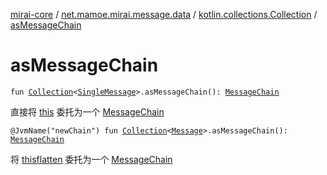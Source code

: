 [mirai-core](../../index.md) / [net.mamoe.mirai.message.data](../index.md) / [kotlin.collections.Collection](index.md) / [asMessageChain](./as-message-chain.md)

# asMessageChain

`fun `[`Collection`](https://kotlinlang.org/api/latest/jvm/stdlib/kotlin.collections/-collection/index.html)`<`[`SingleMessage`](../-single-message.md)`>.asMessageChain(): `[`MessageChain`](../-message-chain/index.md)

直接将 [this](as-message-chain/-this-.md) 委托为一个 [MessageChain](../-message-chain/index.md)

`@JvmName("newChain") fun `[`Collection`](https://kotlinlang.org/api/latest/jvm/stdlib/kotlin.collections/-collection/index.html)`<`[`Message`](../-message/index.md)`>.asMessageChain(): `[`MessageChain`](../-message-chain/index.md)

将 [this](#)[flatten](../kotlin.collections.-iterable/flatten.md) 委托为一个 [MessageChain](../-message-chain/index.md)

